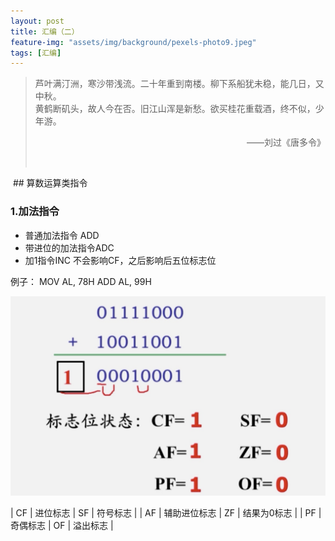 ```yaml
---
layout: post
title: 汇编（二）
feature-img: "assets/img/background/pexels-photo9.jpeg"
tags: [汇编]
---
```


> 芦叶满汀洲，寒沙带浅流。二十年重到南楼。柳下系船犹未稳，能几日，又中秋。 <br>
> 黄鹤断矶头，故人今在否。旧江山浑是新愁。欲买桂花重载酒，终不似，少年游。                          
> <p align="right">——刘过《唐多令》</p> 
 ## 算数运算类指令

### 1.加法指令

* 普通加法指令 ADD
* 带进位的加法指令ADC 
* 加1指令INC 不会影响CF，之后影响后五位标志位 

例子：
MOV AL, 78H
ADD AL, 99H

![](media/15427212390242.jpg)

> 

| CF | 进位标志 | SF | 符号标志 |
| AF | 辅助进位标志 | ZF | 结果为0标志 |
| PF | 奇偶标志 | OF | 溢出标志 |

